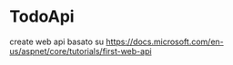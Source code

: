 # TodoApi
create web api basato su https://docs.microsoft.com/en-us/aspnet/core/tutorials/first-web-api
